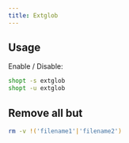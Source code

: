 ```yaml
---
title: Extglob
---
```


## Usage

Enable / Disable:

```bash
shopt -s extglob
shopt -u extglob
```

## Remove all but

```bash
rm -v !('filename1'|'filename2')
```
